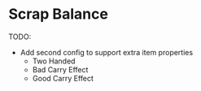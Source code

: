 # Scrap Balance

TODO:
- Add second config to support extra item properties
    - Two Handed
    - Bad Carry Effect
    - Good Carry Effect